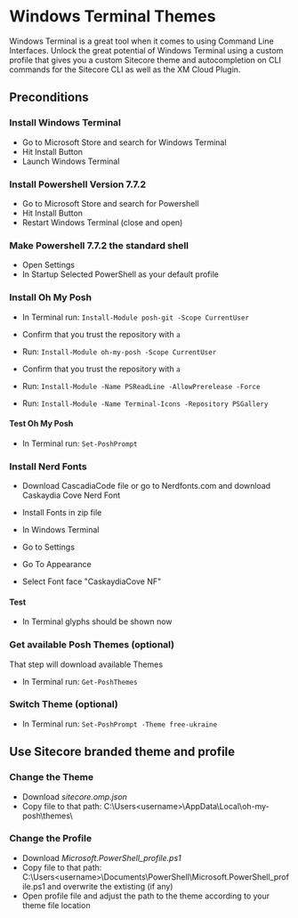 # Windows Terminal Themes

Windows Terminal is a great tool when it comes to using Command Line Interfaces. Unlock the great potential of Windows Terminal using a custom profile that gives you a custom Sitecore theme and autocompletion on CLI commands for the Sitecore CLI as well as the XM Cloud Plugin.

## Preconditions

### Install Windows Terminal

- Go to Microsoft Store and search for Windows Terminal
- Hit Install Button
- Launch Windows Terminal

### Install Powershell Version 7.7.2
- Go to Microsoft Store and search for Powershell
- Hit Install Button
- Restart Windows Terminal (close and open)

### Make Powershell 7.7.2 the standard shell
- Open Settings
- In Startup Selected PowerShell as your default profile

### Install Oh My Posh

- In Terminal run: `Install-Module posh-git -Scope CurrentUser`
- Confirm that you trust the repository with  `a`

- Run: `Install-Module oh-my-posh -Scope CurrentUser`
- Confirm that you trust the repository with `a`

- Run: `Install-Module -Name PSReadLine -AllowPrerelease -Force`

- Run: `Install-Module -Name Terminal-Icons -Repository PSGallery`

#### Test Oh My Posh

- In Terminal run: `Set-PoshPrompt`

### Install Nerd Fonts
- Download CascadiaCode file or go to Nerdfonts.com and download Caskaydia Cove Nerd Font
- Install Fonts in zip file

- In Windows Terminal
- Go to Settings
- Go To Appearance
- Select Font face "CaskaydiaCove NF"

#### Test
- In Terminal glyphs should be shown now

### Get available Posh Themes (optional)
That step will download available Themes

- In Terminal run: `Get-PoshThemes`

### Switch Theme (optional)
- In Terminal run: `Set-PoshPrompt -Theme free-ukraine`

## Use Sitecore branded theme and profile

### Change the Theme 
- Download *sitecore.omp.json*
- Copy file to that path: C:\Users\<username>\AppData\Local\oh-my-posh\themes\

### Change the Profile
- Download *Microsoft.PowerShell_profile.ps1*
- Copy file to that path: C:\Users\<username>\Documents\PowerShell\Microsoft.PowerShell_profile.ps1 and overwrite the extisting (if any)
- Open profile file and adjust the path to the theme according to your theme file location


